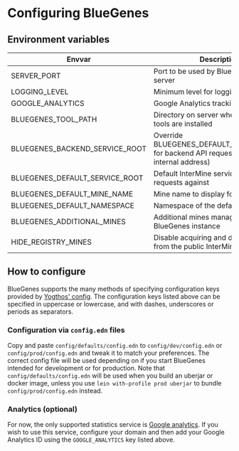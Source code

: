 # Configuring BlueGenes

## Environment variables

| Envvar | Description | Default |
| ------ | ----------- | ------- |
| SERVER_PORT | Port to be used by BlueGenes web server | 5000 |
| LOGGING_LEVEL | Minimum level for logging | info |
| GOOGLE_ANALYTICS | Google Analytics tracking ID | nil |
| BLUEGENES_TOOL_PATH | Directory on server where BlueGenes tools are installed | ./tools |
| BLUEGENES_BACKEND_SERVICE_ROOT | Override BLUEGENES_DEFAULT_SERVICE_ROOT for backend API requests (usually an internal address) | nil |
| BLUEGENES_DEFAULT_SERVICE_ROOT | Default InterMine service to run API requests against | https://www.flymine.org/flymine |
| BLUEGENES_DEFAULT_MINE_NAME | Mine name to display for default mine | FlyMine |
| BLUEGENES_DEFAULT_NAMESPACE | Namespace of the default mine | flymine |
| BLUEGENES_ADDITIONAL_MINES | Additional mines managed by this BlueGenes instance | [] |
| HIDE_REGISTRY_MINES | Disable acquiring and displaying mines from the public InterMine registry | false |

## How to configure

BlueGenes supports the many methods of specifying configuration keys provided by [Yogthos' config](https://github.com/yogthos/config#yogthosconfig). The configuration keys listed above can be specified in uppercase or lowercase, and with dashes, underscores or periods as separators.

### Configuration via `config.edn` files

Copy and paste `config/defaults/config.edn` to `config/dev/config.edn` or `config/prod/config.edn` and tweak it to match your preferences. The correct config file will be used depending on if you start BlueGenes intended for development or for production. Note that `config/defaults/config.edn` will be used when you build an uberjar or docker image, unless you use `lein with-profile prod uberjar` to bundle `config/prod/config.edn` instead.

### Analytics (optional)

For now, the only supported statistics service is [Google analytics](https://analytics.google.com/). If you wish to use this service, configure your domain and then add your Google Analytics ID using the `GOOGLE_ANALYTICS` key listed above.

